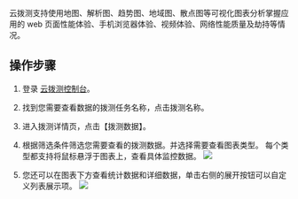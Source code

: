 ﻿云拨测支持使用地图、解析图、趋势图、地域图、散点图等可视化图表分析掌握应用的 web 页面性能体验、手机浏览器体验、视频体验、网络性能质量及劫持等情况。

## 操作步骤
1. 登录 [云拨测控制台](https://console.cloud.tencent.com/catpro)。
2. 找到您需要查看数据的拨测任务名称，点击拨测名称。
3. 进入拨测详情页，点击【拨测数据】。
4. 根据筛选条件筛选您需要查看的拨测数据。并选择需要查看图表类型。
每个类型都支持将鼠标悬浮于图表上，查看具体监控数据。
![](https://main.qcloudimg.com/raw/4de04b960c2681b6cc74484c32dfc2d8.png)

5. 您还可以在图表下方查看统计数据和详细数据，单击右侧的展开按钮可以自定义列表展示项。
![](https://main.qcloudimg.com/raw/8f2e2ee2cdf60a2f910c9e99a8b5ecca.png)